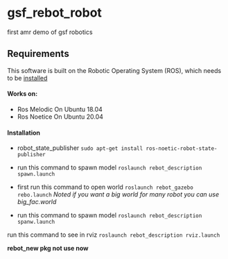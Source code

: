 # gsf_rebot_robot
first amr demo of gsf robotics

## Requirements
This software is built on the Robotic Operating System (ROS), which needs to be [installed](http://wiki.ros.org/noetic/Installation)
#### Works on:
- Ros Melodic On Ubuntu 18.04
- Ros Noetice On Ubuntu 20.04

#### Installation
- robot_state_publisher ``sudo apt-get install ros-noetic-robot-state-publisher``
- run this command to spawn model ``roslaunch rebot_description spawn.launch``
- first run this command to open world ``roslaunch rebot_gazebo rebo.launch`` *Noted if you want a big world for many robot you can use big_fac.world*

- run this command to spawn model ``roslaunch rebot_description spanw.launch``

run this command to see in rviz ``roslaunch rebot_description rviz.launch``

**rebot_new pkg not use now**
